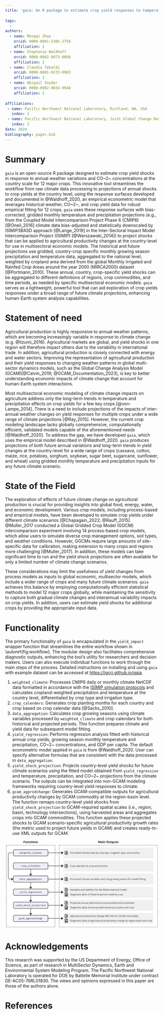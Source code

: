 ```yaml
---
title: 'gaia: An R package to estimate crop yield responses to temperature and precipitation'

tags:
  - 
authors:
  - name: Mengqi Zhao
    orcid: 0000-0001-5385-2758
    affiliation: 1
  - name: Stephanie Waldhoff
    orcid: 0000-0002-8073-0868
    affiliation: 2
  - name: Claudia Tebaldi
    orcid: 0000-0001-9233-8903
    affiliation: 2
  - name: Abigail Snyder
    orcid: 0000-0002-9034-9948
    affiliation: 2

affiliations:
 - name: Pacific Northwest National Laboratory, Richland, WA, USA
   index: 1
 - name: Pacific Northwest National Laboratory, Joint Global Change Research Institute, College Park, MD, USA
   index: 2
date: 2024
bibliography: paper.bib
---
```


# Summary

`gaia` is an open-source R package designed to estimate crop yield shocks in response to annual weather variations and CO~2~ concentrations at the country scale for 12 major crops. This innovative tool streamlines the workflow from raw climate data processing to projections of annual shocks to crop yields at the country level, using the response surfaces developed and documented in @Waldhoff_2020, an empirical econometric model that leverages historical weather, CO~2~, and crop yield data for robust empirical fitting for 12 crops. `gaia` uses these response surfaces with bias-corrected, gridded monthly temperature and precipitation projections (e.g., from the Coupled Model Intercomparison Project Phase 6 (CMIP6) [@Oneil_2016] climate data bias-adjusted and statistically downscaled by ISIMIP3BASD approach [@Lange_2019] in the Inter-Sectoral Impact Model Intercomparison Project (ISIMIP) [@Warszawski_2014]) to project shocks that can be applied to agricultural productivity changes at the country-level for use in multisectoral economic models. The historical and future projections use gridded, country-crop specific monthly growing season precipitation and temperature data, aggregated to the national level, weighted by cropland area derived from the global Monthly Irrigated and Rainfed Crop Areas around the year 2000 (MIRCA2000) dataset [@Portmann_2010]. These annual, country, crop-specific yield shocks can be aggregated to different definitions of regions, crop commodities, and time periods, as needed by specific multisectoral economic models. `gaia` serves as a lightweight, powerful tool that can aid exploration of crop yields responses under a broad range of future climate projections, enhancing human-Earth system analysis capabilities.


# Statement of need

Agricultural production is highly responsive to annual weather patterns, which are becoming increasingly variable in response to climate change (e.g. @Iizumi_2016). Agricultural markets are global, and yield shocks in one region will therefore impact others due to the variability in international trade. In addition, agricultural production is closely connected with energy and water sectors. Improving the representation of agricultural production and their yield responses to changing weather patterns in global multi-sector dynamics models, such as the Global Change Analysis Model (GCAM)[@Calvin_2019; @GCAM_Documentation_2023], is key to better understanding economic impacts of climate change that account for human-Earth system interactions.

Most multisectoral economic modeling of climate change impacts on agriculture address only the long-term trends in temperature and precipitation effects on crop yields for a few key crops [@von-Lampe_2014]. There is a need to include projections of the impacts of inter-annual weather changes on yield responses for multiple crops under a wide range of climate projections [@Ray_2015]. However, the current crop modeling landscape lacks globally comprehensive, computationally efficient, validated models capable of the aforementioned needs [@Waldhoff_2020]. To address the gap, we have developed `gaia`, which uses the empirical model described in @Waldhoff_2020. `gaia` produces projections of both future annual variations and long-term trends in yield changes at the country-level for a wide range of crops (cassava, cotton, maize, rice, potatoes, sorghum, soybean, sugar beet, sugarcane, sunflower, and wheat) using gridded monthly temperature and precipitation inputs for any future climate scenario.


# State of the Field

The exploration of effects of future climate change on agricultural production is crucial for providing insights into global food, energy, water, and economic development. Various crop models, including process-based and empirical models, have been developed to simulate crop yields under different climate scenarios [@Chapagain_2022; @Rauff_2015]. @Muller_2017 conducted a Global Gridded Crop Model (GGCM) intercomparison experiment involving 14 process-based crop models, which allow users to simulate diverse crop management options, soil types, and weather conditions. However, GGCMs require large amounts of site-specific data for calibration, making extension to many crops and regions more challenging [@Muller_2017]. In addition, these models can take significant time to run and the yield shock projections are often available for only a limited number of climate change scenarios.

These considerations may limit the usefulness of yield changes from process models as inputs to global economic, multisector models, which include a wider range of crops and many future climate scenarios. `gaia` achieves this balance by employing computationally efficient statistical methods to model 12 major crops globally, while maintaining the sensitivity to capture both gradual climate changes and interannual variability impacts on crop yields. In addition, users can estimate yield shocks for additional crops by providing the appropriate input data.


# Functionality

The primary functionality of `gaia` is encapsulated in the `yield_impact` wrapper function that streamlines the entire workflow shown in \autoref{fig:workflow}. The modular design also facilitates comprehensive diagnostic outputs, enhancing the tool’s utility for researchers and decision makers. Users can also execute individual functions to work through the main steps of the process. Detailed instructions on installing and using `gaia` with example dataset can be accessed at https://jgcri.github.io/gaia.

1. `weighted_climate`: Processes CMIP6 daily or monthly climate NetCDF data formatted in accordance with the [ISIMIP simulation protocols](https://www.isimip.org/protocol/) and calculates cropland-weighted precipitation and temperature at the country level, differentiated by crop type and irrigation type.
2. `crop_calenders`: Generates crop planting months for each country and crop based on crop calendar data [@Sacks_2010].
3. `data_aggregation`: Calculates crop growing seasons using climate variables processed by `weighted_climate` and crop calendars for both historical and projected periods. This function prepares climate and yield data for subsequent model fitting.
4. `yield_regression`: Performs regression analysis fitted with historical annual crop yields, growing season monthly temperature and precipitation, CO~2~ concentrations, and GDP per capita. The default econometric model applied in `gaia` is from @Waldhoff_2020. User can specify alternative formulas that are consistent with the data processed in `data_aggregation`.
5. `yield_shock_projection`: Projects country-level yield shocks for future climate scenarios using the fitted model obtained from `yield_regression` and temperature, precipitation, and CO~2~ projections from the climate scenario. The outputs can be integrated into non-GCAM modeling frameworks requiring country-level yield responses to climate.
6. `gcam_agprodchange`: Generates GCAM-compatible outputs for agricultural productivity changes by GCAM commodity at the region-basin level. The function remaps country-level yield shocks from `yield_shock_projection` to GCAM-required spatial scales (i.e., region, basin, technology intersections), using harvested areas and aggregates crops into GCAM commodities. This function applies these projected shocks to GCAM scenario-specific agricultural productivity growth rates (the metric used to project future yields in GCAM) and creates ready-to-use XML outputs for GCAM.


![The gaia workflow showing the functions and the corresponding outputs of modeling crop yield shocks to weather variables using an empirical econometric model. \label{fig:workflow}](workflow.jpg)


# Acknowledgements
This research was supported by the US Department of Energy, Office of Science, as part of research in MultiSector Dynamics, Earth and Environmental System Modeling Program. The Pacific Northwest National Laboratory is operated for DOE by Battelle Memorial Institute under contract DE-AC05-76RL01830. The views and opinions expressed in this paper are those of the authors alone.

# References
